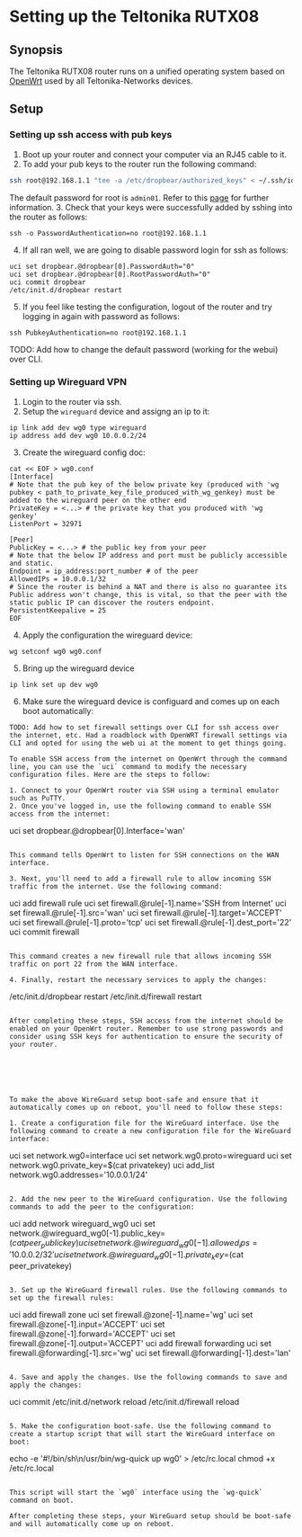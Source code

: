 # Setting up the Teltonika RUTX08

## Synopsis
The Teltonika RUTX08 router runs on a unified operating system based on [OpenWrt](https://openwrt.org/) used by all Teltonika-Networks devices.


## Setup
### Setting up ssh access with pub keys
1. Boot up your router and connect your computer via an RJ45 cable to it.
2. To add your pub keys to the router run the following command:
```bash
ssh root@192.168.1.1 "tee -a /etc/dropbear/authorized_keys" < ~/.ssh/id_rsa.pub
```
The default password for root is `admin01`. Refer to this [page](https://wiki.teltonika-networks.com/view/RUTX08_Device_Recovery_Options) for further information.
3. Check that your keys were successfully added by sshing into the router as follows:
```
ssh -o PasswordAuthentication=no root@192.168.1.1 
```
4. If all ran well, we are going to disable password login for ssh as follows: 
```
uci set dropbear.@dropbear[0].PasswordAuth="0"
uci set dropbear.@dropbear[0].RootPasswordAuth="0"
uci commit dropbear
/etc/init.d/dropbear restart
```
5. If you feel like testing the configuration, logout of the router and try logging in again with password as follows:
```
ssh PubkeyAuthentication=no root@192.168.1.1
```
TODO: Add how to change the default password (working for the webui) over CLI.


### Setting up Wireguard VPN
1. Login to the router via ssh.
2. Setup the `wireguard` device and assigng an ip to it:
```
ip link add dev wg0 type wireguard
ip address add dev wg0 10.0.0.2/24
```
3. Create the wireguard config doc:
```
cat << EOF > wg0.conf
[Interface]
# Note that the pub key of the below private key (produced with 'wg pubkey < path_to_private_key_file_produced_with_wg_genkey) must be added to the wireguard peer on the other end
PrivateKey = <...> # the private key that you produced with 'wg genkey'
ListenPort = 32971

[Peer]
PublicKey = <...> # the public key from your peer
# Note that the below IP address and port must be publicly accessible and static.
Endpoint = ip_address:port_number # of the peer
AllowedIPs = 10.0.0.1/32
# Since the router is behind a NAT and there is also no guarantee its Public address won't change, this is vital, so that the peer with the static public IP can discover the routers endpoint.
PersistentKeepalive = 25
EOF
```
4. Apply the configuration the wireguard device:
```
wg setconf wg0 wg0.conf
```
5. Bring up the wireguard device
```
ip link set up dev wg0
```
6. Make sure the wireguard device is configuard and comes up on each boot automatically:

```
TODO: Add how to set firewall settings over CLI for ssh access over the internet, etc. Had a roadblock with OpenWRT firewall settings via CLI and opted for using the web ui at the moment to get things going.

To enable SSH access from the internet on OpenWrt through the command line, you can use the `uci` command to modify the necessary configuration files. Here are the steps to follow:

1. Connect to your OpenWrt router via SSH using a terminal emulator such as PuTTY.
2. Once you've logged in, use the following command to enable SSH access from the internet:

```
uci set dropbear.@dropbear[0].Interface='wan'
```

This command tells OpenWrt to listen for SSH connections on the WAN interface.

3. Next, you'll need to add a firewall rule to allow incoming SSH traffic from the internet. Use the following command:

```
uci add firewall rule
uci set firewall.@rule[-1].name='SSH from Internet'
uci set firewall.@rule[-1].src='wan'
uci set firewall.@rule[-1].target='ACCEPT'
uci set firewall.@rule[-1].proto='tcp'
uci set firewall.@rule[-1].dest_port='22'
uci commit firewall
```

This command creates a new firewall rule that allows incoming SSH traffic on port 22 from the WAN interface.

4. Finally, restart the necessary services to apply the changes:

```
/etc/init.d/dropbear restart
/etc/init.d/firewall restart
```

After completing these steps, SSH access from the internet should be enabled on your OpenWrt router. Remember to use strong passwords and consider using SSH keys for authentication to ensure the security of your router.






To make the above WireGuard setup boot-safe and ensure that it automatically comes up on reboot, you'll need to follow these steps:

1. Create a configuration file for the WireGuard interface. Use the following command to create a new configuration file for the WireGuard interface:

```
uci set network.wg0=interface
uci set network.wg0.proto=wireguard
uci set network.wg0.private_key=$(cat privatekey)
uci add_list network.wg0.addresses='10.0.0.1/24'
```

2. Add the new peer to the WireGuard configuration. Use the following commands to add the peer to the configuration:

```
uci add network wireguard_wg0
uci set network.@wireguard_wg0[-1].public_key=$(cat peer_publickey)
uci set network.@wireguard_wg0[-1].allowed_ips='10.0.0.2/32'
uci set network.@wireguard_wg0[-1].private_key=$(cat peer_privatekey)
```

3. Set up the WireGuard firewall rules. Use the following commands to set up the firewall rules:

```
uci add firewall zone
uci set firewall.@zone[-1].name='wg'
uci set firewall.@zone[-1].input='ACCEPT'
uci set firewall.@zone[-1].forward='ACCEPT'
uci set firewall.@zone[-1].output='ACCEPT'
uci add firewall forwarding
uci set firewall.@forwarding[-1].src='wg'
uci set firewall.@forwarding[-1].dest='lan'
```

4. Save and apply the changes. Use the following commands to save and apply the changes:

```
uci commit
/etc/init.d/network reload
/etc/init.d/firewall reload
```

5. Make the configuration boot-safe. Use the following command to create a startup script that will start the WireGuard interface on boot:

```
echo -e '#!/bin/sh\n/usr/bin/wg-quick up wg0' > /etc/rc.local
chmod +x /etc/rc.local
```

This script will start the `wg0` interface using the `wg-quick` command on boot.

After completing these steps, your WireGuard setup should be boot-safe and will automatically come up on reboot.
